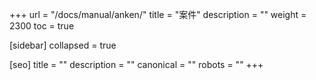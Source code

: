 +++
url = "/docs/manual/anken/"
title = "案件"
description = ""
weight = 2300
toc = true

[sidebar]
collapsed = true

[seo]
title = ""
description = ""
canonical = ""
robots = ""
+++
